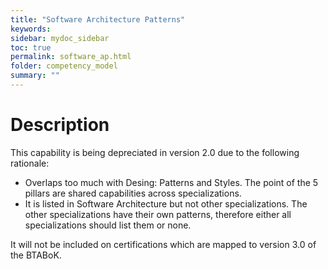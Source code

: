 ```yaml
---
title: "Software Architecture Patterns"
keywords: 
sidebar: mydoc_sidebar
toc: true
permalink: software_ap.html
folder: competency_model
summary: ""
---
```


Description 
===========

This capability is being depreciated in version 2.0 due to the following rationale:

-   Overlaps too much with Desing: Patterns and Styles. The point of the 5 pillars are shared capabilities across specializations.
-   It is listed in Software Architecture but not other specializations. The other specializations have their own patterns, therefore either all specializations should list them or none.

It will not be included on certifications which are mapped to version 3.0 of the BTABoK.